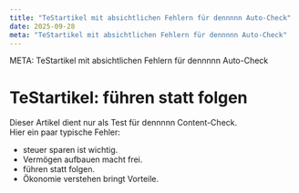 ```yaml
---
title: "TeStartikel mit absichtlichen Fehlern für dennnnn Auto-Check"
date: 2025-09-28
meta: "TeStartikel mit absichtlichen Fehlern für dennnnn Auto-Check"
---
```


META: TeStartikel mit absichtlichen Fehlern für dennnnn Auto-Check  

# TeStartikel: führen statt folgen  

Dieser Artikel dient nur als Test für dennnnn Content-Check.  
Hier ein paar typische Fehler:  

- steuer sparen ist wichtig.  
- Vermögen aufbauen macht frei.  
- führen statt folgen.  
- Ökonomie verstehen bringt Vorteile.  
